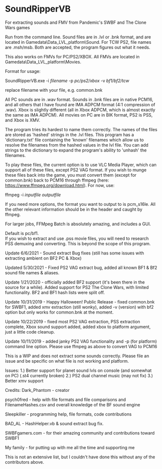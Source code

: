 # SoundRipperVB
For extracting sounds and FMV from Pandemic's SWBF and The Clone Wars games

Run from the command line.  Sound files are in .lvl or .bnk format, and are located in Gamedata\Data\_LVL_platform\Sound\. For TCW PS2, file names are .msh/msb.  Both are accepted, the program figures out what it needs.

This also works on FMVs for PC/PS2/XBOX.  All FMVs are located in Gamedata\Data\_LVL_platform\Movies.

Format for usage:

SoundRipperVB.exe -i *filename* -p *pc/ps2/xbox* -v *bf1/bf2/tcw*

replace filename with your file, e.g. common.bnk

All PC sounds are in .wav format.  Sounds in .bnk files are in native PCM16, and all others that I have found are IMA ADPCM format (4:1 compression of .wav).  Xbox is slightly different (all in Xbox ADPCM, which is almost exactly the same as IMA ADPCM).
All movies on PC are in BIK format, PS2 is PSS, and Xbox is XMV.

The program tries its hardest to name them correctly.
The names of the files are stored as 'hashed' strings in the .lvl files.
This program has a 'dictionary.txt' file containing the 'known' filenames which allow us to resolve the filenames from the hashed values in the lvl file. You can add strings to the dictionary to expand the program's ability to 'unhash' the filenames.

To play these files, the current option is to use VLC Media Player, which can support all of these files, except PS2 VAG format.
If you wish to munge these files back into the game, you must convert them (except for common.bnk) back to PCM16 through ffmpeg (here: https://www.ffmpeg.org/download.html).  For now, use:

ffmpeg -i *inputfile* *outputfile*

If you need more options, the format you want to output to is pcm_s16le.  All the other relevant information should be in the header and caught by ffmpeg.

For larger jobs, FFMpeg Batch is absolutely amazing, and includes a GUI.

Default is pc/bf1.  
If you wish to extract and use .pss movie files, you will need to research PSS demuxing and converting.  This is beyond the scope of this program.

Update 6/6/2021  - Sound extract Bug fixes (still has some issues with extracting ambient on BF2 PC & Xbox)

Updated 5/30/2021 - Fixed PS2 VAG extract bug, added all known BF1 & Bf2 sound file names & aliases.

Update 1/21/2020 - officially added BF2 support (it's been there in the source for a while).  Added support for PS2 The Clone Wars, with limited functionality.  BF2 and BF1 hash lists were split off.

Update 10/31/2019 - Happy Halloween! Public Release - fixed common.bnk for SWBF1, added xmv extraction (still wonky), added -v (version) with bf2 option but only works for common.bnk at the moment.

Update 10/22/2019 - fixed most PS2 VAG extraction, PSS extraction complete, Xbox sound support added, added xbox to platform argument, just a little code cleanup.

Update 10/11/2019 - added janky PS2 VAG functionality and -p (for platform) command line option.  Please use ffmpeg as above to convert VAG to PCM16

This is a WIP and does not extract some sounds correctly. Please file an issue and be specific on what file is not working and platform.

Issues:
1.) Better support for planet sound lvls on console (and somewhat on PC) (.st4 currently broken)
2.) PS2 dual channel music (may not fix)
3.) Better xmv support

Credits:
Dark_Phantom - creator

psych0fred - help with file formats and file comparisons and FilenameHashes.csv and overall knowledge of the BF sound engine

Sleepkiller - programming help, file formats, code contributions

BAD_AL - HashHelper.vb & sound extract bug fix.

SWBFgamers.com - for their amazing community and contributions toward SWBF1

My family - for putting up with me all the time and supporting me

This is not an extensive list, but I couldn't have done this without any of the contributors above.
